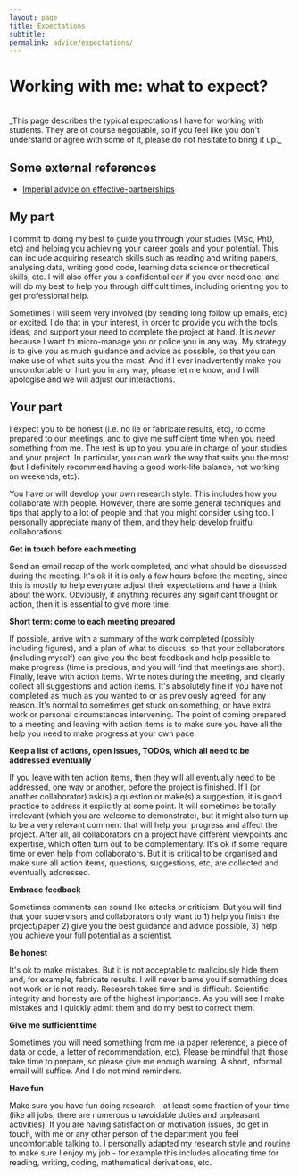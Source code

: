 ```yaml
---
layout: page
title: Expectations
subtitle:
permalink: advice/expectations/
---
```


# Working with me: what to expect?
<br/>
_This page describes the typical expectations I have for working with students. They are of course negotiable, so if you feel like you don't understand or agree with some of it, please do not hesitate to bring it up._

## Some external references

- [Imperial advice on effective-partnerships](https://www.imperial.ac.uk/study/pg/graduate-school/staff/supervisors-guidebook/effective-partnerships/)

## My part

I commit to doing my best to guide you through your studies (MSc, PhD, etc) and helping you achieving your career goals and your potential. This can include acquiring research skills such as reading and writing papers, analysing data, writing good code, learning data science or theoretical skills, etc. I will also offer you a confidential ear if you ever need one, and will do my best to help you through difficult times, including orienting you to get professional help.

Sometimes I will seem very involved (by sending long follow up emails, etc) or excited. I do that in your interest, in order to provide you with the tools, ideas, and support your need to complete the project at hand. It is _never_ because I want to micro-manage you or police you in any way. My strategy is to give you as much guidance and advice as possible, so that you can make use of what suits you the most. And if I ever inadvertently make you uncomfortable or hurt you in any way, please let me know, and I will apologise and we will adjust our interactions.

## Your part

I expect you to be honest (i.e. no lie or fabricate results, etc), to come prepared to our meetings, and to give me sufficient time when you need something from me. The rest is up to you: you are in charge of your studies and your project. In particular, you can work the way that suits you the most (but I definitely recommend having a good work-life balance, not working on weekends, etc).

You have or will develop your own research style. This includes how you collaborate with people. However, there are some general techniques and tips that apply to a lot of people and that you might consider using too. I personally appreciate many of them, and they help develop fruitful collaborations.

**Get in touch before each meeting**

Send an email recap of the work completed, and what should be discussed during the meeting. It's ok if it is only a few hours before the meeting, since this is mostly to help everyone adjust their expectations and have a think about the work. Obviously, if anything requires any significant thought or action, then it is essential to give more time.

**Short term: come to each meeting prepared**

If possible, arrive with a summary of the work completed (possibly including figures), and a plan of what to discuss, so that your collaborators (including myself) can give you the best feedback and help possible to make progress (time is precious, and you will find that meetings are short). Finally, leave with action items. Write notes during the meeting, and clearly collect all suggestions and action items. It's absolutely fine if you have not completed as much as you wanted to or as previously agreed, for any reason. It's  normal to sometimes get stuck on something, or have extra work or personal circumstances intervening. The point of coming prepared to a meeting and leaving with action items is to make sure you have all the help you need to make progress at your own pace.

**Keep a list of actions, open issues, TODOs, which all need to be addressed eventually**

If you leave with ten action items, then they will all eventually need to be addressed, one way or another, before the project is finished. If I (or another collaborator) ask(s) a question or make(s) a suggestion, it is good practice to address it explicitly at some point. It will sometimes be totally irrelevant (which you are welcome to demonstrate), but it might also turn up to be a very relevant comment that will help your progress and affect the project. After all, all collaborators on a project have different viewpoints and expertise, which often turn out to be complementary. It's ok if some require time or even help from collaborators. But it is critical to be organised and make sure all action items, questions, suggestions, etc, are collected and eventually addressed.

**Embrace feedback**

Sometimes comments can sound like attacks or criticism. But you will find that your supervisors and collaborators only want to 1) help you finish the project/paper 2) give you the best guidance and advice possible, 3) help you achieve your full potential as a scientist.

**Be honest**

It's ok to make mistakes. But it is not acceptable to maliciously hide them and, for example, fabricate results. I will never blame you if something does not work or is not ready. Research takes time and is difficult. Scientific integrity and honesty are of the highest importance. As you will see I make mistakes and I quickly admit them and do my best to correct them.

**Give me sufficient time**

Sometimes you will need something from me (a paper reference, a piece of data or code, a letter of recommendation, etc). Please be mindful that those take time to prepare, so please give me enough warning. A short, informal email will suffice. And I do not mind reminders.

**Have fun**

Make sure you have fun doing research - at least some fraction of your time (like all jobs, there are numerous unavoidable duties and unpleasant activities). If you are having satisfaction or motivation issues, do get in touch, with me or any other person of the department you feel uncomfortable talking to. I personally adapted my research style and routine to make sure I enjoy my job - for example this includes allocating time for reading, writing, coding, mathematical derivations, etc.
